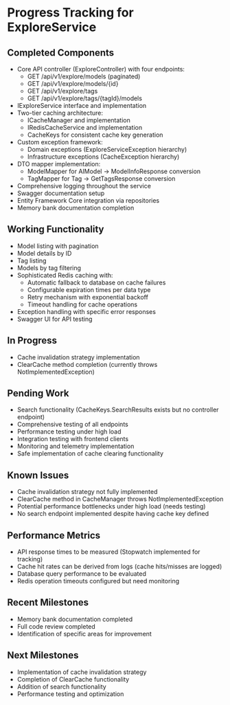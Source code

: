 # Progress Tracking for ExploreService

## Completed Components
- Core API controller (ExploreController) with four endpoints:
  - GET /api/v1/explore/models (paginated)
  - GET /api/v1/explore/models/{id}
  - GET /api/v1/explore/tags
  - GET /api/v1/explore/tags/{tagId}/models
- IExploreService interface and implementation
- Two-tier caching architecture:
  - ICacheManager and implementation
  - IRedisCacheService and implementation
  - CacheKeys for consistent cache key generation
- Custom exception framework:
  - Domain exceptions (ExploreServiceException hierarchy)
  - Infrastructure exceptions (CacheException hierarchy)
- DTO mapper implementation:
  - ModelMapper for AIModel → ModelInfoResponse conversion
  - TagMapper for Tag → GetTagsResponse conversion
- Comprehensive logging throughout the service
- Swagger documentation setup
- Entity Framework Core integration via repositories
- Memory bank documentation completion

## Working Functionality
- Model listing with pagination
- Model details by ID
- Tag listing
- Models by tag filtering
- Sophisticated Redis caching with:
  - Automatic fallback to database on cache failures
  - Configurable expiration times per data type
  - Retry mechanism with exponential backoff
  - Timeout handling for cache operations
- Exception handling with specific error responses
- Swagger UI for API testing

## In Progress
- Cache invalidation strategy implementation
- ClearCache method completion (currently throws NotImplementedException)

## Pending Work
- Search functionality (CacheKeys.SearchResults exists but no controller endpoint)
- Comprehensive testing of all endpoints
- Performance testing under high load
- Integration testing with frontend clients
- Monitoring and telemetry implementation
- Safe implementation of cache clearing functionality

## Known Issues
- Cache invalidation strategy not fully implemented
- ClearCache method in CacheManager throws NotImplementedException
- Potential performance bottlenecks under high load (needs testing)
- No search endpoint implemented despite having cache key defined

## Performance Metrics
- API response times to be measured (Stopwatch implemented for tracking)
- Cache hit rates can be derived from logs (cache hits/misses are logged)
- Database query performance to be evaluated
- Redis operation timeouts configured but need monitoring

## Recent Milestones
- Memory bank documentation completed
- Full code review completed
- Identification of specific areas for improvement

## Next Milestones
- Implementation of cache invalidation strategy
- Completion of ClearCache functionality
- Addition of search functionality
- Performance testing and optimization 